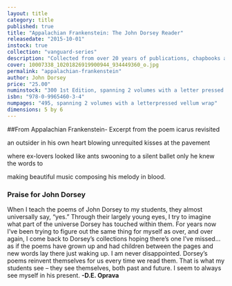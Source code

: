 ```yaml
---
layout: title
category: title
published: true
title: "Appalachian Frankenstein: The John Dorsey Reader"
releasedate: "2015-10-01"
instock: true
collection: "vanguard-series"
description: "Collected from over 20 years of publications, chapbooks and broadsides - Appalachian Frankenstein shows a prolific and gifted voice, Dorsey will go down as one of the essential voices of the Post Beat generation."
cover: 10007338_10201826919900944_934449360_o.jpg
permalink: "appalachian-frankenstein"
author: John Dorsey
price: "25.00"
numinstock: "300 1st Edition, spanning 2 volumes with a letter pressed vellum wrap"
isbn: "978-0-9965460-3-4"
numpages: "495, spanning 2 volumes with a letterpressed vellum wrap"
dimensions: 5 by 6
---
```


##From Appalachian Frankenstein- 
				Excerpt from the poem icarus revisited

an outsider in 
                   his 
                   own heart
blowing unrequited kisses 
                   at the pavement

where ex-lovers looked like ants
swooning to a silent ballet
only he knew the words to

making beautiful music
composing his melody 
                   in blood.
                 
### Praise for John Dorsey

When I teach the poems of John Dorsey to my students, they almost universally say, “yes.” Through their largely young eyes, I try to imagine what part of the universe Dorsey has touched within them. For years now I’ve been trying to figure out the same thing for myself as over, and over again, I come back to Dorsey’s collections hoping there’s one I’ve missed…as if the poems have grown up and had children between the pages and new words lay there just waking up. I am never disappointed. Dorsey’s poems reinvent themselves for us every time we read them. That is what my students see – they see themselves, both past and future. I seem to always see myself in his present. 
**-D.E. Oprava**


                 


